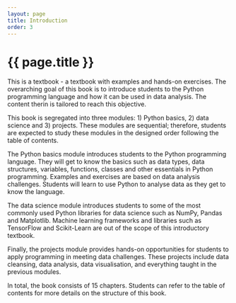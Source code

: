 ```yaml
---
layout: page
title: Introduction
order: 3
---
```


<h1>{{ page.title }}</h1>

This is a textbook - a textbook with examples and hands-on exercises. The overarching goal of this book is to introduce students to the Python programming language and how it can be used in data analysis. The content therin is tailored to reach this objective. 

This book is segregated into three modules: 1) Python basics, 2) data science and 3) projects. These modules are sequential; therefore, students are expected to study these modules in the designed order following the table of contents. 

The Python basics module introduces students to the Python programming language. They will get to know the basics such as data types, data structures, variables, functions, classes and other essentials in Python programming. Examples and exercises are based on data analysis challenges. Students will learn to use Python to analyse data as they get to know the language.

The data science module introduces students to some of the most commonly used Python libraries for data science such as NumPy, Pandas and Matplotlib. Machine learning frameworks and libraries such as TensorFlow and Scikit-Learn are out of the scope of this introductory textbook.

Finally, the projects module provides hands-on opportunities for students to apply programming in meeting data challenges. These projects include data cleansing, data analysis, data visualisation, and everything taught in the previous modules.

In total, the book consists of 15 chapters. Students can refer to the table of contents for more details on the structure of this book.